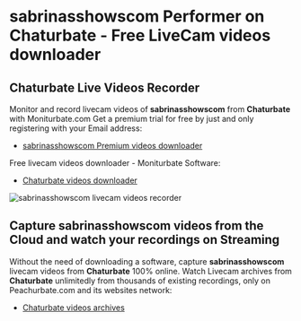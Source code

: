 # sabrinasshowscom Performer on Chaturbate - Free LiveCam videos downloader

## Chaturbate Live Videos Recorder

Monitor and record livecam videos of **sabrinasshowscom** from **Chaturbate** with Moniturbate.com
Get a premium trial for free by just and only registering with your Email address:
* [sabrinasshowscom Premium videos downloader](https://moniturbate.com/request-demo-licence-key.html)

Free livecam videos downloader - Moniturbate Software:
* [Chaturbate videos downloader](https://moniturbate.com/moniturbate-download-software.html)

![sabrinasshowscom livecam videos recorder](https://peachurnet.com/templates/moniturbate-software.png)


## Capture sabrinasshowscom videos from the Cloud and watch your recordings on Streaming

Without the need of downloading a software, capture **sabrinasshowscom** livecam videos from **Chaturbate** 100% online.
Watch Livecam archives from **Chaturbate** unlimitedly from thousands of existing recordings, only on Peachurbate.com and its websites network:
* [Chaturbate videos archives](https://peachurnet.com/)